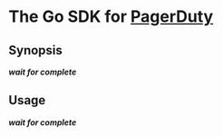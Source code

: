 # The Go SDK for [PagerDuty](https://applovin-com.pagerduty.com/)

## Synopsis
***wait for complete***

## Usage
***wait for complete***